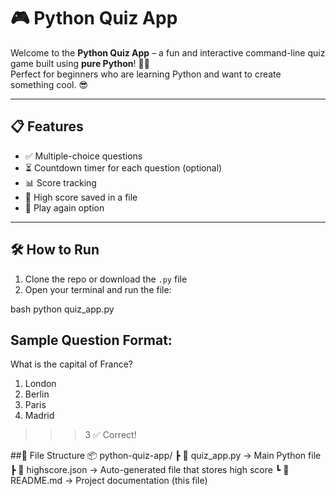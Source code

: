# 🎮 Python Quiz App

Welcome to the **Python Quiz App** – a fun and interactive command-line quiz game built using **pure Python**! 🐍💡  
Perfect for beginners who are learning Python and want to create something cool. 😎

---

## 📋 Features

- ✅ Multiple-choice questions
- ⏳ Countdown timer for each question (optional)
- 📊 Score tracking
- 💾 High score saved in a file
- 🔁 Play again option

---

## 🛠️ How to Run

1. Clone the repo or download the `.py` file  
2. Open your terminal and run the file:

bash
python quiz_app.py


## Sample Question Format:

What is the capital of France?
1. London
2. Berlin
3. Paris
4. Madrid
>>> 3
✅ Correct!


##📁 File Structure
📦 python-quiz-app/
 ┣ 📜 quiz_app.py          → Main Python file
 ┣ 📜 highscore.json       → Auto-generated file that stores high score
 ┗ 📜 README.md            → Project documentation (this file)

